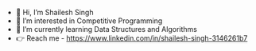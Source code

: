- 👋 Hi, I’m Shailesh Singh
- 👀 I’m interested in Competitive Programming
- 🌱 I’m currently learning Data Structures and Algorithms
- 👉 Reach me - https://www.linkedin.com/in/shailesh-singh-3146261b7

<!---
shailesh1611/shailesh1611 is a ✨ special ✨ repository because its `README.md` (this file) appears on your GitHub profile.
You can click the Preview link to take a look at your changes.
--->
